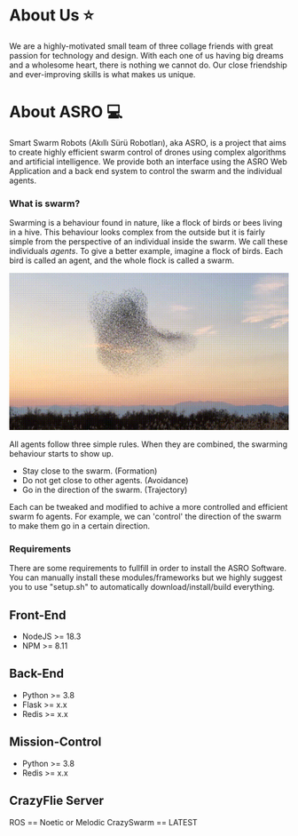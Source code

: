 # About Us ⭐️
We are a highly-motivated small team of three collage friends with great passion for technology and design. With each one of us having big dreams and a wholesome heart, there is nothing we cannot do. Our close friendship and ever-improving skills is what makes us unique.

# About ASRO 💻
Smart Swarm Robots (Akıllı Sürü Robotları), aka ASRO, is a project that aims to create highly efficient swarm control of drones using complex algorithms and artificial intelligence. We provide both an interface using the ASRO Web Application and a back end system to control the swarm and the individual agents.

### What is swarm?
Swarming is a behaviour found in nature, like a flock of birds or bees living in a hive. This behaviour looks complex from the outside but it is fairly simple from the perspective of an individual inside the swarm. We call these individuals *agents*. To give a better example, imagine a flock of birds. Each bird is called an agent, and the whole flock is called a swarm.

![Swarm of birds](./Resources/swarm_of_birds.gif)

All agents follow three simple rules. When they are combined, the swarming behaviour starts to show up.
* Stay close to the swarm. (Formation)
* Do not get close to other agents. (Avoidance)
* Go in the direction of the swarm. (Trajectory)

Each can be tweaked and modified to achive a more controlled and efficient swarm fo agents. For example, we can 'control' the direction of the swarm to make them go in a certain direction.

### Requirements
There are some requirements to fullfill in order to install the ASRO Software. You can manually install these modules/frameworks but we highly suggest you to use "setup.sh" to automatically download/install/build everything.

## Front-End
* NodeJS >= 18.3
* NPM >= 8.11

## Back-End
* Python >= 3.8
* Flask >= x.x
* Redis >= x.x

## Mission-Control
* Python >= 3.8
* Redis >= x.x

## CrazyFlie Server
ROS == Noetic or Melodic
CrazySwarm == LATEST